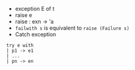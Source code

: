 - exception E of t
- raise e
- raise : exn -> 'a
- `failwith s` is equivalent to `raise (Failure s)`
- Catch exception
```
try e with
| p1 -> e1
| ...
| pn -> en
```